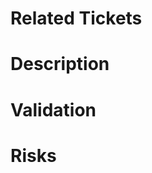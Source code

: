 # Related Tickets
<!--- (Optional) Please include links to any JIRA tickets related to this PR -->

# Description
<!-- Please describe in your own words what this PR is intended to do -->

# Validation
<!-- How should a reviewer with limited context be able to prove this change 'does what it says on the tin'? -->
<!-- Please include any type of expected results whether screenshots or output to compare. -->

# Risks
<!-- Are there any considerations at all regarding possible regressions, dependencies, build, rollout, etc -->
